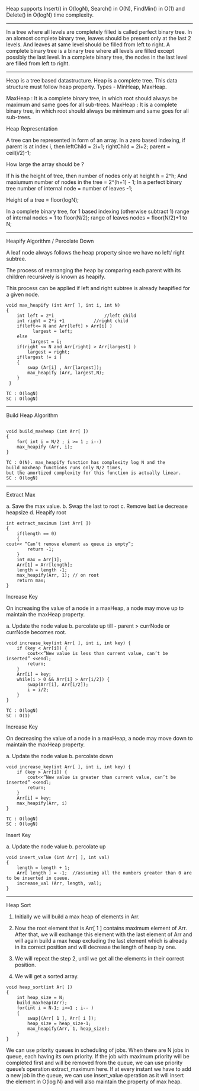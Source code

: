 Heap supports Insert() in O(logN), Search() in O(N), FindMin() in O(1) and Delete() in O(logN) time complexity. 

----
In a tree where all levels are completely filled is called perfect binary tree. 
In an alomost complete binary tree, leaves should be present only at the last 2 levels. And
leaves at same level should be filled from left to right. 
A complete binary tree is a binary tree where all levels are filled except possibly the last level. 
In a complete binary tree, the nodes in the last level are filled from left to right. 

----

Heap is a tree based datastructure. 
Heap is a complete tree. 
This data structure must follow heap property. 
Types - MinHeap, MaxHeap. 

MaxHeap : It is a complete binary tree, in which root should always be maximum and same goes for all sub-trees. 
MaxHeap : It is a complete binary tree, in which root should always be minimum and same goes for all sub-trees. 



Heap Representation 

A tree can be represented in form of an array. 
In a zero based indexing, if parent is at index i, then
leftChild = 2i+1;
rightChild = 2i+2;
parent = ceil(i/2)-1;

How large the array should be ?

If h is the height of tree, then number of nodes only at height h = 2^h;
And maxiumum number of nodes in the tree = 2^(h+1) - 1;
In a perfect binary tree number of internal node = number of leaves -1;

Height of a tree = floor(logN);

In a complete binary tree, 
for 1 based indexing (otherwise subtract 1)
range of internal nodes = 1 to floor(N/2);
range of leaves nodes = floor(N/2)+1 to N;

------------------

Heapify Algorithm / Percolate Down

A leaf node always follows the heap property since we have no left/ right subtree. 

The process of rearranging the heap by comparing each parent with its children recursively is known as heapify. 

This process can be applied if left and right subtree is already heapified for a given node. 

```
void max_heapify (int Arr[ ], int i, int N)
{
    int left = 2*i                   //left child
    int right = 2*i +1           //right child
    if(left<= N and Arr[left] > Arr[i] )
          largest = left;
    else
         largest = i;
    if(right <= N and Arr[right] > Arr[largest] )
        largest = right;
    if(largest != i )
    {
        swap (Ar[i] , Arr[largest]);
        max_heapify (Arr, largest,N);
    } 
 }

TC : O(logN)
SC : O(logN)
```

------------------
Build Heap Algorithm

```

void build_maxheap (int Arr[ ]) 
{
    for( int i = N/2 ; i >= 1 ; i--)
    max_heapify (Arr, i);
}

TC : O(N). max_heapify function has complexity log N and the build_maxheap functions runs only N/2 times,
but the amortized complexity for this function is actually linear.
SC : O(logN)
```

------------------

Extract Max

a. Save the max value.
b. Swap the last to root
c. Remove last i.e decrease heapsize
d. Heapify root

```
int extract_maximum (int Arr[ ])
{
    if(length == 0)
    {
cout<< “Can’t remove element as queue is empty”;
        return -1;
    }
    int max = Arr[1];
    Arr[1] = Arr[length];
    length = length -1;
    max_heapify(Arr, 1); // on root
    return max;
}
```

Increase Key 

On increasing the value of a node in a maxHeap, a node may move up to maintain the maxHeap property. 

a. Update the node value
b. percolate up till - parent > currNode or currNode becomes root. 

```
void increase_key(int Arr[ ], int i, int key) {
    if (key < Arr[i]) {
        cout<<”New value is less than current value, can’t be inserted” <<endl;
        return;
    }
    Arr[i] = key;
    while(i > 0 && Arr[i] > Arr[i/2]) {
        swap(Arr[i], Arr[i/2]);
        i = i/2;
    }
}

TC : O(logN)
SC : O(1)
```

Increase Key 

On decreasing the value of a node in a maxHeap, a node may move down to maintain the maxHeap property. 

a. Update the node value
b. percolate down

```
void increase_key(int Arr[ ], int i, int key) {
    if (key > Arr[i]) {
        cout<<”New value is greater than current value, can’t be inserted” <<endl;
        return;
    }
    Arr[i] = key;
    max_heapify(Arr, i)
}

TC : O(logN)
SC : O(logN)
```

Insert Key 

a. Update the node value
b. percolate up

```
void insert_value (int Arr[ ], int val)
{
    length = length + 1;
    Arr[ length ] = -1;  //assuming all the numbers greater than 0 are to be inserted in queue.
    increase_val (Arr, length, val);
}
```

---------
Heap Sort

1) Initially we will build a max heap of elements in Arr.

2) Now the root element that is Arr[ 1 ] contains maximum element of Arr. After that, we will exchange this element with the last element of Arr and will again build a max heap excluding the last element which is already in its correct position and will decrease the length of heap by one.

3) We will repeat the step 2, until we get all the elements in their correct position.

4) We will get a sorted array.

```
void heap_sort(int Ar[ ])
{
    int heap_size = N;
    build_maxheap(Arr);
    for(int i = N-1; i>=1 ; i-- )
    {
        swap|(Arr[ 1 ], Arr[ i ]);
        heap_size = heap_size-1;
        max_heapify(Arr, 1, heap_size);
    }
}
```

We can use priority queues in scheduling of jobs. When there are N jobs in queue, each having its own priority. If the job with maximum priority will be completed first and will be removed from the queue, we can use priority queue’s operation extract_maximum here. If at every instant we have to add a new job in the queue, we can use insert_value operation as it will insert the element in O(log N) and will also maintain the property of max heap. 
